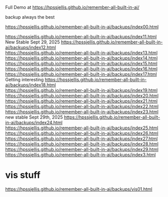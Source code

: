 


Full Demo at https://hpssjellis.github.io/remember-all-built-in-ai/



backup always the best 

https://hpssjellis.github.io/remember-all-built-in-ai/backups/index00.html

https://hpssjellis.github.io/remember-all-built-in-ai/backups/index11.html   New Stable Sept 29, 2025
https://hpssjellis.github.io/remember-all-built-in-ai/backups/index12.html  
https://hpssjellis.github.io/remember-all-built-in-ai/backups/index13.html  
https://hpssjellis.github.io/remember-all-built-in-ai/backups/index14.html  
https://hpssjellis.github.io/remember-all-built-in-ai/backups/index15.html  
https://hpssjellis.github.io/remember-all-built-in-ai/backups/index16.html  
https://hpssjellis.github.io/remember-all-built-in-ai/backups/index17.html    Getting interesting
https://hpssjellis.github.io/remember-all-built-in-ai/backups/index18.html  
https://hpssjellis.github.io/remember-all-built-in-ai/backups/index19.html  
https://hpssjellis.github.io/remember-all-built-in-ai/backups/index20.html    
https://hpssjellis.github.io/remember-all-built-in-ai/backups/index21.html    
https://hpssjellis.github.io/remember-all-built-in-ai/backups/index22.html    
https://hpssjellis.github.io/remember-all-built-in-ai/backups/index23.html   new stable Sept 29th, 2025
https://hpssjellis.github.io/remember-all-built-in-ai/backups/index24.html    
https://hpssjellis.github.io/remember-all-built-in-ai/backups/index25.html    
https://hpssjellis.github.io/remember-all-built-in-ai/backups/index26.html  
https://hpssjellis.github.io/remember-all-built-in-ai/backups/index27.html  
https://hpssjellis.github.io/remember-all-built-in-ai/backups/index28.html  
https://hpssjellis.github.io/remember-all-built-in-ai/backups/index29.html  
https://hpssjellis.github.io/remember-all-built-in-ai/backups/index3.html  






# vis stuff



https://hpssjellis.github.io/remember-all-built-in-ai/backups/vis01.html



